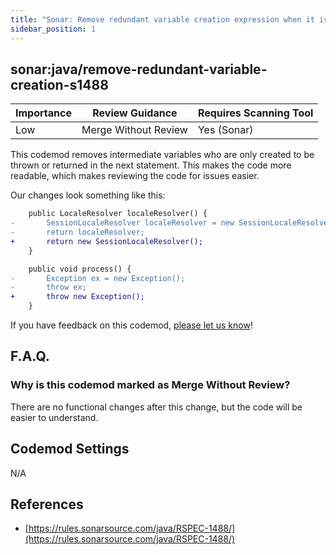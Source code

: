 ```yaml
---
title: "Sonar: Remove redundant variable creation expression when it is only returned/thrown"
sidebar_position: 1
---
```


## sonar:java/remove-redundant-variable-creation-s1488

| Importance | Review Guidance      | Requires Scanning Tool |
|------------|----------------------|------------------------|
| Low        | Merge Without Review | Yes (Sonar)            |

This codemod removes intermediate variables who are only created to be thrown or returned in the next statement. This makes the code more readable, which makes reviewing the code for issues easier.

Our changes look something like this:

```diff
    public LocaleResolver localeResolver() { 
-       SessionLocaleResolver localeResolver = new SessionLocaleResolver();
-       return localeResolver;
+       return new SessionLocaleResolver();
    }
```

```diff
    public void process() { 
-       Exception ex = new Exception();
-       throw ex;
+       throw new Exception();
    }
```

If you have feedback on this codemod, [please let us know](mailto:feedback@pixee.ai)!

## F.A.Q.

### Why is this codemod marked as Merge Without Review?

There are no functional changes after this change, but the code will be easier to understand.

## Codemod Settings

N/A

## References

* [https://rules.sonarsource.com/java/RSPEC-1488/](https://rules.sonarsource.com/java/RSPEC-1488/)